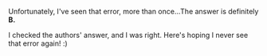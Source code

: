 Unfortunately, I've seen that error, more than once...The answer is definitely **B.**

I checked the authors' answer, and I was right. Here's hoping I never see that error again! :)
